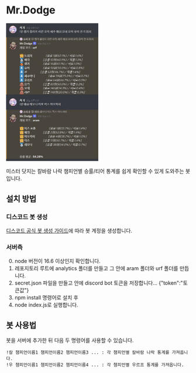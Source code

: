 # Mr.Dodge
<img src="https://github.com/SasarinoMARi/Mr.Dodge/blob/master/preview.jpg?raw=true" width="50%">

미스터 닷지는 칼바람 나락 챔피언별 승률/티어 통계를 쉽게 확인할 수 있게 도와주는 봇입니다.


## 설치 방법

### 디스코드 봇 생성
[디스코드 공식 봇 생성 가이드](https://discordjs.guide/preparations/setting-up-a-bot-application.html)에 따라 봇 계정을 생성합니다.

### 서버측
0. node 버전이 16.6 이상인지 확인합니다.
1. 레포지토리 루트에 analytics 폴더를 만들고 그 안에 aram 폴더와 urf 폴더를 만듭니다.
2. secret.json 파일을 만들고 안에 discord bot 토큰을 저장합니다...    {"token":"토큰값"}
3. npm install 명령어로 설치 후
4. node index.js로 실행합니다.


## 봇 사용법
봇을 서버에 추가한 뒤 다음 두 명령어를 사용할 수 있습니다.
```
!칼 챔피언이름1 챔피언이름2 챔피언이름3 ... : 각 챔피언별 칼바람 나락 통계를 가져옵니다.
!우 챔피언이름1 챔피언이름2 챔피언이름4 ... : 각 챔피언별 우르프 통계를 가져옵니다.
```
